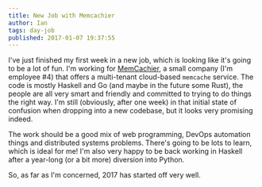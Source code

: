 ```yaml
---
title: New Job with Memcachier
author: Ian
tags: day-job
published: 2017-01-07 19:37:55
---
```


I've just finished my first week in a new job, which is looking like
it's going to be a lot of fun.  I'm working for
[MemCachier](http://www.memcachier.com), a small company (I'm employee
#4) that offers a multi-tenant cloud-based `memcache` service.  The
code is mostly Haskell and Go (and maybe in the future some Rust), the
people are all very smart and friendly and committed to trying to do
things the right way.  I'm still (obviously, after one week) in that
initial state of confusion when dropping into a new codebase, but it
looks very promising indeed.

The work should be a good mix of web programming, DevOps automation
things and distributed systems problems.  There's going to be lots to
learn, which is ideal for me!  I'm also very happy to be back working
in Haskell after a year-long (or a bit more) diversion into Python.

So, as far as I'm concerned, 2017 has started off very well.
